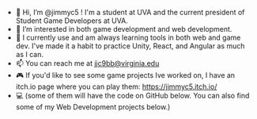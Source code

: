 - 👋 Hi, I’m @jimmyc5 ! I'm a student at UVA and the current president of Student Game Developers at UVA.
- 👀 I’m interested in both game development and web development.
- 🌱 I currently use and am always learning tools in both web and game dev. I've made it a habit to practice Unity, React, and Angular as much as I can.
- 📫 You can reach me at jjc9bb@virginia.edu
- 🎮 If you'd like to see some game projects Ive worked on, I have an itch.io page where you can play them: https://jimmyc5.itch.io/
- 💻 (some of them will have the code on GitHub below. You can also find some of my Web Development projects below.)

<!---
jimmyc5/jimmyc5 is a ✨ special ✨ repository because its `README.md` (this file) appears on your GitHub profile.
You can click the Preview link to take a look at your changes.
--->
